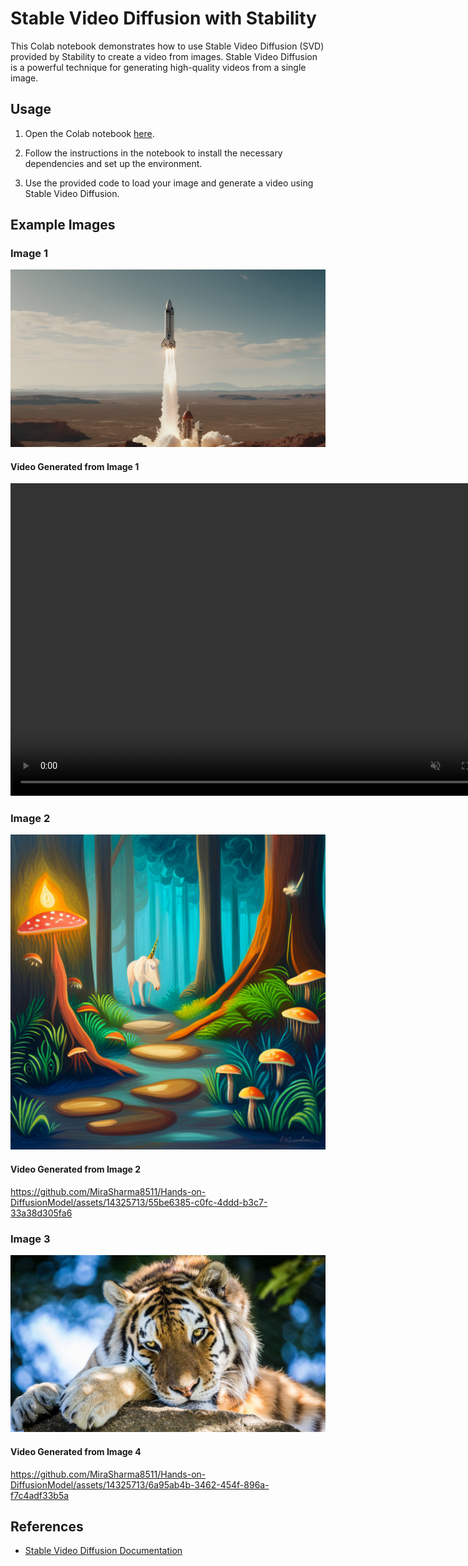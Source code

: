 # Stable Video Diffusion with Stability

This Colab notebook demonstrates how to use Stable Video Diffusion (SVD) provided by Stability to create a video from images. Stable Video Diffusion is a powerful technique for generating high-quality videos from a single image.

## Usage

1. Open the Colab notebook [here]((https://github.com/MiraSharma8511/Hands-on-DiffusionModel/blob/main/image_to_video_using_stablevideodiffusion.ipynb)).

2. Follow the instructions in the notebook to install the necessary dependencies and set up the environment.

3. Use the provided code to load your image and generate a video using Stable Video Diffusion.

## Example Images

### Image 1
![Image 1](https://github.com/MiraSharma8511/Hands-on-DiffusionModel/blob/main/rocket.png)


#### Video Generated from Image 1
<video controls="" width="800" height="500" muted="" loop="" autoplay="">
<source src="[https://github.com/MiraSharma8511/Hands-on-DiffusionModel/blob/main/generated.mp4" type="video/mp4">
</video>

### Image 2
![Image 2](https://github.com/MiraSharma8511/Hands-on-DiffusionModel/blob/main/export.png)
#### Video Generated from Image 2
https://github.com/MiraSharma8511/Hands-on-DiffusionModel/assets/14325713/55be6385-c0fc-4ddd-b3c7-33a38d305fa6


### Image 3
![Image 3](https://github.com/MiraSharma8511/Hands-on-DiffusionModel/blob/main/Tiger-1.jpg)

#### Video Generated from Image 4
https://github.com/MiraSharma8511/Hands-on-DiffusionModel/assets/14325713/6a95ab4b-3462-454f-896a-f7c4adf33b5a



## References

- [Stable Video Diffusion Documentation](https://huggingface.co/docs/diffusers/main/en/using-diffusers/svd)

